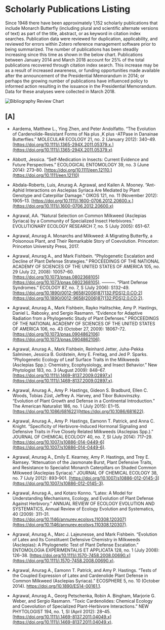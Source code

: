 # Scholarly Publications Listing

Since 1948 there have been approximately 1,152 scholarly publications that include Monarch Butterfly (including plural and scientific alternate versions of text) as part of the title, abstract, or as keyword in citation index searches. Publication data were reviewed for duplication, applicability, and reviewed for errors within Zotero reference management software prior to being summarized. The number of publications has been steadily increasing since this time as shown in the below chart. Publications between January 2014 and March 2018 account for 25% of the total publications recovered through citation index search. This increase may be as a result of increased awareness, or funding opportunities made available after the announcement of the Presidential Memorandum in 2014; or perhaps the growing number of publications have influenced policy to informed action resulting in the issuance in the Presidential Memorandum. Data for these analyses were collected in March 2018.

![Bibliography Review Chart](/img/bib-review-chart.png)

## [A]
* Aardema, Matthew L., Ying Zhen, and Peter Andolfatto. “The Evolution of Cardenolide-Resistant Forms of Na plus ,K plus -ATPase in Danainae Butterflies.” MOLECULAR ECOLOGY 21, no. 2 (January 2012): 340–49. [https://doi.org/10.1111/j.1365-294X.2011.05379.x.](https://doi.org/10.1111/j.1365-294X.2011.05379.x)

* Abbott, Jessica. “Self-Medication in Insects: Current Evidence and Future Perspectives.” ECOLOGICAL ENTOMOLOGY 39, no. 3 (June 2014): 273–80. [https://doi.org/10.1111/een.12110.](https://doi.org/10.1111/een.12110)

* Abdala-Roberts, Luis, Anurag A. Agrawal, and Kailen A. Mooney. “Ant-Aphid Interactions on Asclepias Syriaca Are Mediated by Plant Genotype and Caterpillar Damage.” OIKOS 121, no. 11 (November 2012): 1905–13. [https://doi.org/10.1111/j.1600-0706.2012.20600.x.](https://doi.org/10.1111/j.1600-0706.2012.20600.x)


* Agrawal, AA. “Natural Selection on Common Milkweed (Asclepias Syriaca) by a Community of Specialized Insect Herbivores.” EVOLUTIONARY ECOLOGY RESEARCH 7, no. 5 (July 2005): 651–67.

* Agrawal, Anurag A. Monarchs and Milkweed: A Migrating Butterfly, a Poisonous Plant, and Their Remarkable Story of Coevolution. Princeton: Princeton University Press, 2017.

* Agrawal, Anurag A., and Mark Fishbein. “Phylogenetic Escalation and Decline of Plant Defense Strategies.” PROCEEDINGS OF THE NATIONAL ACADEMY OF SCIENCES OF THE UNITED STATES OF AMERICA 105, no. 29 (July 22, 2008): 10057–60. [https://doi.org/10.1073/pnas.0802368105](https://doi.org/10.1073/pnas.0802368105).
———. “Plant Defense Syndromes.” ECOLOGY 87, no. 7, S (July 2006): S132–49. [https://doi.org/10.1890/0012-9658(2006)87[132:PDS]2.0.CO;2](https://doi.org/10.1890/0012-9658(2006)87[132:PDS]2.0.CO;2).

* Agrawal, Anurag A., Mark Fishbein, Rayko Halitschke, Amy P. Hastings, Daniel L. Rabosky, and Sergio Rasmann. “Evidence for Adaptive Radiation from a Phylogenetic Study of Plant Defenses.” PROCEEDINGS OF THE NATIONAL ACADEMY OF SCIENCES OF THE UNITED STATES OF AMERICA 106, no. 43 (October 27, 2009): 18067–72. [https://doi.org/10.1073/pnas.0904862106](https://doi.org/10.1073/pnas.0904862106).

* Agrawal, Anurag A., Mark Fishbein, Reinhard Jetter, Juha-Pekka Salminen, Jessica B. Goldstein, Amy E. Freitag, and Jed P. Sparks. “Phylogenetic Ecology of Leaf Surface Traits in the Milkweeds (Asclepias Spp.): Chemistry, Ecophysiology, and Insect Behavior.” New Phytologist 183, no. 3 (August 2009): 848–67. [https://doi.org/10.1111/j.1469-8137.2009.02897.x](https://doi.org/10.1111/j.1469-8137.2009.02897.x).

* Agrawal, Anurag A., Amy P. Hastings, Gideon S. Bradburd, Ellen C. Woods, Tobias Züst, Jeffrey A. Harvey, and Tibor Bukovinszky. “Evolution of Plant Growth and Defense in a Continental Introduction.” The American Naturalist 186, no. 1 (July 2015): E1–15. [https://doi.org/10.1086/681622](https://doi.org/10.1086/681622).

* Agrawal, Anurag A., Amy P. Hastings, Eamonn T. Patrick, and Anna C. Knight. “Specificity of Herbivore-Induced Hormonal Signaling and Defensive Traits in Five Closely Related Milkweeds (Asclepias Spp.).” JOURNAL OF CHEMICAL ECOLOGY 40, no. 7, SI (July 2014): 717–29. [https://doi.org/10.1007/s10886-014-0449-6](https://doi.org/10.1007/s10886-014-0449-6).

* Agrawal, Anurag A., Emily E. Kearney, Amy P. Hastings, and Trey E. Ramsey. “Attenuation of the Jasmonate Burst, Plant Defensive Traits, and Resistance to Specialist Monarch Caterpillars on Shaded Common Milkweed (Asclepias Syriaca).” JOURNAL OF CHEMICAL ECOLOGY 38, no. 7 (July 2012): 893–901. [https://doi.org/10.1007/s10886-012-0145-3](https://doi.org/10.1007/s10886-012-0145-3).

* Agrawal, Anurag A., and Kotaro Konno. “Latex: A Model for Understanding Mechanisms, Ecology, and Evolution of Plant Defense Against Herbivory.” ANNUAL REVIEW OF ECOLOGY EVOLUTION AND SYSTEMATICS, Annual Review of Ecology Evolution and Systematics, 40 (2009): 311–31. [https://doi.org/10.1146/annurev.ecolsys.110308.120307](https://doi.org/10.1146/annurev.ecolsys.110308.120307).

* Agrawal, Anurag A., Marc J. Lajeunesse, and Mark Fishbein. “Evolution of Latex and Its Constituent Defensive Chemistry in Milkweeds (Asclepias): A Phylogenetic Test of Plant Defense Escalation.” ENTOMOLOGIA EXPERIMENTALIS ET APPLICATA 128, no. 1 (July 2008): 126–38. [https://doi.org/10.1111/j.1570-7458.2008.00690.x](https://doi.org/10.1111/j.1570-7458.2008.00690.x).

* Agrawal, Anurag A., Eamonn T. Patrick, and Amy P. Hastings. “Tests of the Coupled Expression of Latex and Cardenolide Plant Defense in Common Milkweed (Asclepias Syriaca).” ECOSPHERE 5, no. 10 (October 2014). https://doi.org/10.1890/ES14-00161.1.

* Agrawal, Anurag A., Georg Petschenka, Robin A. Bingham, Marjorie G. Weber, and Sergio Rasmann. “Toxic Cardenolides: Chemical Ecology and Coevolution of Specialized Plant-Herbivore Interactions.” NEW PHYTOLOGIST 194, no. 1, SI (April 2012): 28–45. [https://doi.org/10.1111/j.1469-8137.2011.04049.x](https://doi.org/10.1111/j.1469-8137.2011.04049.x).